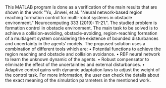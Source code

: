 This MATLAB program is done as a verification of the main results that are shown in the work "Yu, Jinwei, et al. "Neural network-based region reaching formation control for multi-robot systems in obstacle environment." Neurocomputing 333 (2019): 11-21.". The studied problem is formation control in obstacle environment. The main task to be solved is to achieve a collision-avoiding, obstacle-avoiding, region-reaching formation of a multiagent system considering the existence of bounded disturbances and uncertainty in the agents’ models. The propused solution uses a combination of different tools which are:
•	Potential functions to achieve the region reaching and obstacle and collision avoidance.
•	RBF neural network to learn the unknown dynamic of the agents.
•	Robust compensator to eliminate the effect of the uncertainties and external disturbances.
•	 Adaptive control gains with dynamic adaptation laws to adjust the weight of the control task.
 For more information, the user can check the details about the exact meaning of the simulation parameters in the mentioned work.
